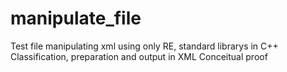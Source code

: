 # manipulate_file
Test file manipulating xml using only RE, standard librarys in C++
Classification, preparation and output in XML
Conceitual proof
